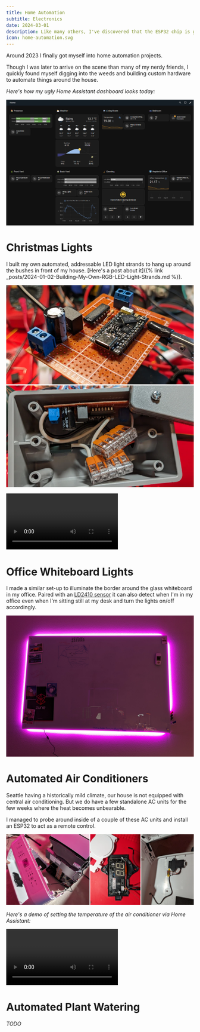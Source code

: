 ```yaml
---
title: Home Automation
subtitle: Electronics
date: 2024-03-01
description: Like many others, I've discovered that the ESP32 chip is great for a ton of different IoT and automation projects.
icon: home-automation.svg
---
```


Around 2023 I finally got myself into home automation projects.

Though I was later to arrive on the scene than many of my nerdy friends, I
quickly found myself digging into the weeds and building custom hardware to
automate things around the house.

_Here's how my ugly Home Assistant dashboard looks today:_

![Screenshot of my Home Assistant dashboard](/assets/images/projects/2024-home-assistant-dashboard.jpg)

# Christmas Lights

I built my own automated, addressable LED light strands to hang up around the
bushes in front of my house.
[Here's a post about it]({% link _posts/2024-01-02-Building-My-Own-RGB-LED-Light-Strands.md %}).

![Protoboard with LED components and enclosure](/assets/images/projects/2024-home-automation-christmas-lights-protoboard-and-box.webp)

<video src="/assets/images/projects/2024-home-automation-christmas-lights-on-tree.mp4" mute controls></video>

# Office Whiteboard Lights

I made a similar set-up to illuminate the border around the glass whiteboard in
my office. Paired with an [LD2410 sensor](https://hlktech.net/index.php?id=988)
it can also detect when I'm in my office even when I'm sitting still at my desk
and turn the lights on/off accordingly.

![Whiteboard with LED-lit purple border](/assets/images/projects/2024-home-automation-whiteboard-lights.jpg)

# Automated Air Conditioners

Seattle having a historically mild climate, our house is not equipped with
central air conditioning. But we do have a few standalone AC units for the few
weeks where the heat becomes unbearable.

I managed to probe around inside of a couple of these AC units and install an
ESP32 to act as a remote control.

![Protoboard with LED components and enclosure](/assets/images/projects/2024-home-automation-air-conditioner.webp)

_Here's a demo of setting the temperature of the air conditioner via Home
Assistant:_

<video src="/assets/images/projects/2024-home-automation-air-conditioner-demo.mp4" controls></video>

# Automated Plant Watering

_TODO_